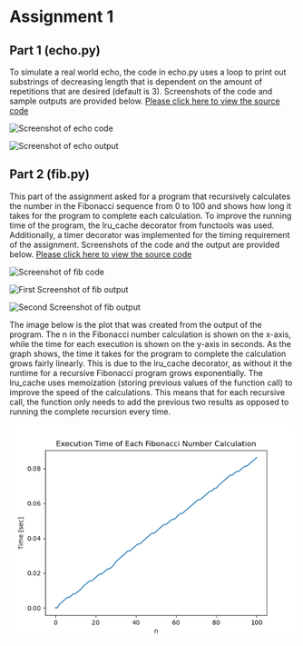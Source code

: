 # Assignment 1

## Part 1 (echo.py)

To simulate a real world echo, the code in echo.py uses a loop to print out substrings of decreasing length that is dependent on the amount of repetitions that are desired (default is 3). Screenshots of the code and sample outputs are provided below. [Please click here to view the source code](https://github.com/dasorensen/CS3980/blob/main/Assignment%201/echo.py)


![Screenshot of echo code](https://github.com/user-attachments/assets/24eff7c1-bed6-4e08-b0a1-38b19ab2e5e1)

![Screenshot of echo output](https://github.com/user-attachments/assets/4a11f9eb-3ebb-4625-b68b-b20fa86864b1)


## Part 2 (fib.py)

This part of the assignment asked for a program that recursively calculates the number in the Fibonacci sequence from 0 to 100 and shows how long it takes for the program to complete each calculation. To improve the running time of the program, the lru_cache decorator from functools was used. Additionally, a timer decorator was implemented for the timing requirement of the assignment. Screenshots of the code and the output are provided below. [Please click here to view the source code](https://github.com/dasorensen/CS3980/blob/main/Assignment%201/fib.py)


![Screenshot of fib code](https://github.com/user-attachments/assets/19dc23d5-df70-46a9-8873-9dfa5bdf1edf)

![First Screenshot of fib output](https://github.com/user-attachments/assets/fa6a546b-951a-4c40-a371-6f4b908d238b)

![Second Screenshot of fib output](https://github.com/user-attachments/assets/115cdba3-a7b3-47c5-9a5b-6678de32e6c5)

The image below is the plot that was created from the output of the program. The n in the Fibonacci number calculation is shown on the x-axis, while the time for each execution is shown on the y-axis in seconds. As the graph shows, the time it takes for the program to complete the calculation grows fairly linearly. This is due to the lru_cache decorator, as without it the runtime for a recursive Fibonacci program grows exponentially. The lru_cache uses memoization (storing previous values of the function call) to improve the speed of the calculations. This means that for each recursive call, the function only needs to add the previous two results as opposed to running the complete recursion every time. 

![Fibonacci plot](https://github.com/dasorensen/CS3980/blob/main/Assignment%201/Fibonacci%20Plot.png)
